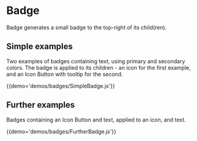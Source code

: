 # Badge

Badge generates a small badge to the top-right of its child(ren).

## Simple examples

Two examples of badges containing text, using primary and secondary colors. The badge is applied to its children - an icon for the first example, and an Icon Button with tooltip for the second.

{{demo='demos/badges/SimpleBadge.js'}}

## Further examples

Badges containing an Icon Button and text, applied to an icon, and text.

{{demo='demos/badges/FurtherBadge.js'}}
